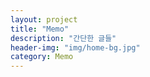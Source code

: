 ```yaml
---
layout: project
title: "Memo"
description: "간단한 글들"
header-img: "img/home-bg.jpg"
category: Memo
---
```

